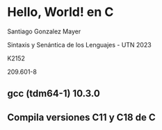 # Hello, World! en C

Santiago Gonzalez Mayer

Sintaxis y Senántica de los Lenguajes - UTN 2023 

K2152 

209.601-8

## gcc (tdm64-1) 10.3.0

## Compila versiones C11 y C18 de C
